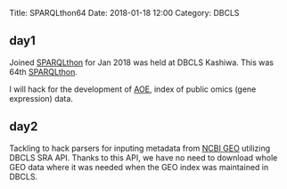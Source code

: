 Title: SPARQLthon64
Date: 2018-01-18 12:00
Category: DBCLS

## day1

Joined [SPARQLthon](http://wiki.lifesciencedb.jp/mw/SPARQLthon) for Jan 2018 was held at DBCLS Kashiwa. This was 64th  [SPARQLthon](http://wiki.lifesciencedb.jp/mw/SPARQLthon64).

I will hack for the development of [AOE](http://aoe.dbcls.jp), index of public omics (gene expression) data.

## day2

Tackling to hack parsers for inputing metadata from [NCBI GEO](http://www.ncbi.nlm.nih.gov/geo/) utilizing DBCLS SRA API.
Thanks to this API, we have no need to download whole GEO data where it was needed when the GEO index was maintained in DBCLS. 
